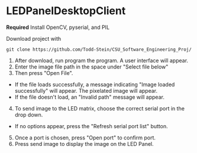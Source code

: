 # LEDPanelDesktopClient
**Required**
Install OpenCV, pyserial, and PIL



Download project with
```
git clone https://github.com/Todd-Stein/CSU_Software_Engineering_Proj/ 
```

1. After download, run program the program. A user interface will appear. 
2. Enter the image file path in the space under "Select file below"
3. Then press "Open File". 
  - If the file loads successfully, a message indicating "Image loaded successfully" will appear. The pixelated image will appear.
  - If the file doesn't load, an "Invalid path" message will appear.
4. To send image to the LED matrix, choose the correct serial port in the drop down.
  - If no options appear, press the "Refresh serial port list" button. 
5. Once a port is chosen, press "Open port" to confirm port.
6. Press send image to display the image on the LED Panel.

